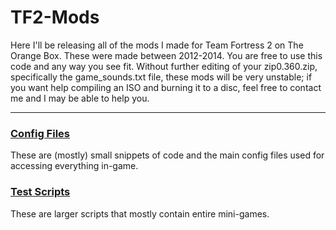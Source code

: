 # TF2-Mods
Here I'll be releasing all of the mods I made for Team Fortress 2 on The Orange Box. These were made between 2012-2014. You are free to use this code and any way you see fit. Without further editing of your zip0.360.zip, specifically the game_sounds.txt file, these mods will be very unstable; if you want help compiling an ISO and burning it to a disc, feel free to contact me and I may be able to help you.

<hr>

### [Config Files](cfg/) ###
These are (mostly) small snippets of code and the main config files used for accessing everything in-game.

### [Test Scripts](testscripts/) ###
These are larger scripts that mostly contain entire mini-games.
